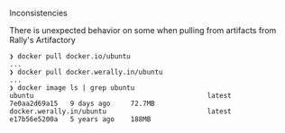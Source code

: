 
Inconsistencies

There is unexpected behavior on some when pulling from artifacts from Rally's Artifactory 
```
❯ docker pull docker.io/ubuntu
...
❯ docker pull docker.werally.in/ubuntu
...
❯ docker image ls | grep ubuntu
ubuntu                                           latest    7e0aa2d69a15   9 days ago     72.7MB
docker.werally.in/ubuntu                         latest    e17b56e5200a   5 years ago    188MB
```
<!--stackedit_data:
eyJoaXN0b3J5IjpbODk3MjIzOTYxXX0=
-->
